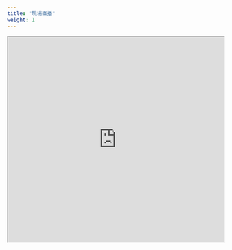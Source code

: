 ```yaml
---
title: "現場直播"
weight: 1
---
```

<p></p>
<iframe
    src="https://player.twitch.tv/?channel=萌小志&parent=cyvs.galigali.club"
    height="480"
    width="100%"
    frameborder="1"
    scrolling="no"
    allowfullscreen="no">
</iframe>
<p></p>